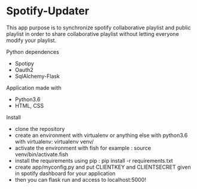 # Spotify-Updater

 This app purpose is to synchronize spotify collaborative playlist and public playlist in order to share collaborative playlist without letting everyone modify your playlist.

Python dependences
- Spotipy
- Oauth2
- SqlAlchemy-Flask

Application made with
- Python3.6
- HTML, CSS

Install

- clone the repository
- create an environment with virtualenv or anything else with python3.6
with virtualenv:
virtualenv venv/
- activate the environment with fish for example : source venv/bin/activate.fish
- install the requirements using pip : pip install -r requirements.txt
- create app/myconfig.py and put CLIENTKEY and CLIENTSECRET given in spotify dashboard for your application
- then you can flask run and access to localhost:5000!